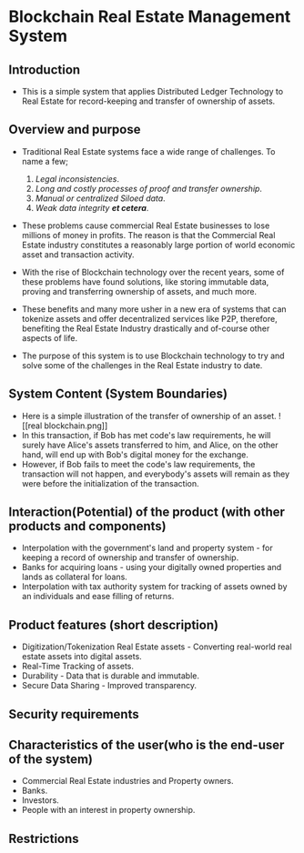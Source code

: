 # Blockchain Real Estate Management System
## Introduction
- This is a simple system that applies Distributed Ledger Technology to Real Estate for record-keeping and transfer of ownership of assets.

## Overview and purpose
- Traditional Real Estate systems face a wide range of challenges. To name a few; 

	1. *Legal inconsistencies*.
	2. *Long and costly processes of proof and transfer ownership*.
	3. *Manual or centralized Siloed data*.
	4. *Weak data integrity **et cetera***.  

- These problems cause commercial Real Estate businesses to lose millions of money in profits. The reason is that the Commercial Real Estate industry constitutes a reasonably large portion of world economic asset and transaction activity.
- With the rise of Blockchain technology over the recent years, some of these problems have found solutions, like storing immutable data, proving and transferring ownership of assets, and much more.
- These benefits and many more usher in a new era of systems that can tokenize assets and offer decentralized services like P2P, therefore, benefiting the Real Estate Industry drastically and of-course other aspects of life.
- The purpose of this system is to use Blockchain technology to try and solve some of the challenges in the Real Estate industry to date.  

## System Content (System Boundaries)
- Here is a simple illustration of the transfer of ownership of an asset.
![[real blockchain.png]]
- In this transaction, if Bob has met code's law requirements, he will surely have Alice's assets transferred to him, and Alice, on the other hand, will end up with Bob's digital money for the exchange.
- However, if Bob fails to meet the code's law requirements, the transaction will not happen, and everybody's assets will remain as they were before the initialization of the transaction. 

## Interaction(Potential) of the product (with other products and components)
- Interpolation with the government's land and property system - for keeping a record of ownership and transfer of ownership.
- Banks for acquiring loans - using your digitally owned properties and lands as collateral for loans.
- Interpolation with tax authority system for tracking of assets owned by an individuals and ease filling of returns.  

## Product features (short description)
- Digitization/Tokenization Real Estate assets - Converting real-world real estate assets into digital assets.
- Real-Time Tracking of assets.
- Durability - Data that is durable and immutable.
- Secure Data Sharing - Improved transparency. 

## Security requirements 

## Characteristics of the user(who is the end-user of the system)
- Commercial Real Estate industries and Property owners.
- Banks.
- Investors.
- People with an interest in property ownership.  

## Restrictions